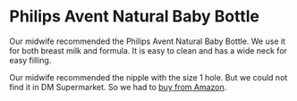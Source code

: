 # Philips Avent Natural Baby Bottle

Our midwife recommended the Philips Avent Natural Baby Bottle. We use it for both breast milk and formula. It is easy to clean and has a wide neck for easy filling.

Our midwife recommended the nipple with the size 1 hole. But we could not find it in DM Supermarket. So we had to [buy from Amazon](https://www.amazon.de/dp/B0BWFMMPPC?ref=ppx_yo2ov_dt_b_fed_asin_title&th=1).
